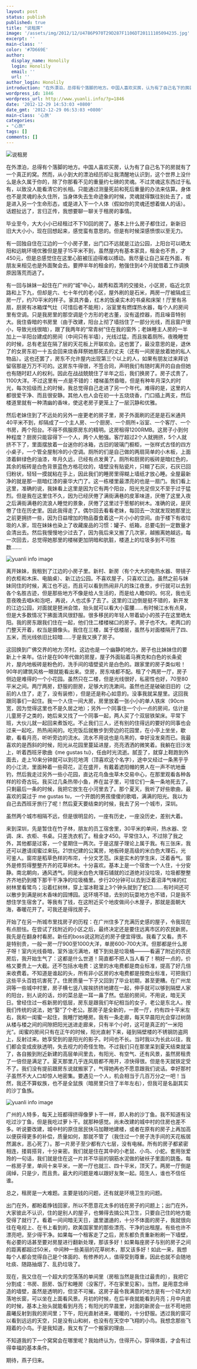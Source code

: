 ```yaml
---
layout: post
status: publish
published: true
title: "说租房"
image: '/assets/img/2012/12/U4786P970T29D287F1106DT20111105094235.jpg'
excerpt: ''
main-class: ''
color: '#7D669E'
author:
  display_name: Honolily
  login: Honolily
  email: ''
  url: ''
author_login: Honolily
introduction: "在外漂泊，总得有个落脚的地方。中国人喜欢买房，认为有了自己名下的房就有了一个真正的窝。然而，从小到大的漂泊经历却让我清醒地认识到，这个世界上没什么是永久属于你的，除了你那看不见的重量约七磅的灵魂。不过灵魂这东西过于私有，以致没人能看清它的长相。只能通过测量死前和死后重量的办法来估算。身体也不是灵魂的永久住所，当身体失去生命迹象的时候，灵魂就得飘往别处去了，或是进入另一个生命形态，或是进入下一个人体（假如你的灵魂还想着做人的话）。话题扯远了，言归正传，我想要聊一聊关于租房的事情。"
wordpress_id: 1846
wordpress_url: http://www.yuanli.info/?p=1846
date: '2012-12-29 14:53:03 +0800'
date_gmt: '2012-12-29 06:53:03 +0800'
main-class: '心旅'
categories:
- "心旅"
tags: []
comments: []
---
```

![说租房](/assets/img/2012/12/U4786P970T29D287F1106DT20111105094235.jpg "说租房")

在外漂泊，总得有个落脚的地方。中国人喜欢买房，认为有了自己名下的房就有了一个真正的窝。然而，从小到大的漂泊经历却让我清醒地认识到，这个世界上没什么是永久属于你的，除了你那看不见的重量约七磅的灵魂。不过灵魂这东西过于私有，以致没人能看清它的长相。只能通过测量死前和死后重量的办法来估算。身体也不是灵魂的永久住所，当身体失去生命迹象的时候，灵魂就得飘往别处去了，或是进入另一个生命形态，或是进入下一个人体（假如你的灵魂还想着做人的话）。话题扯远了，言归正传，我想要聊一聊关于租房的事情。

毕业至今，大大小小已经租过不下10回的房了。基本上什么房子都住过，新新旧旧大大小小，现在回想起来，感觉蛮有意思的。但是有时候深感愤恨以至无力。

有一回独自住在江边的一个小房子里，出门口不远就是江边公园，上阳台可以晒太阳和远眺环境优雅但是屋子15平米不到，虽然屋内有基本家具，租金也不贵，才450元，但是总感觉住在这里心脏被压迫得难以搏动。我尽量让自己呆在外面，有朋友来相见也是外面聚会去。要押半年的租金的，勉强住到4个月就借着工作调换原因落荒而逃了。

有一回与妹妹一起住在广州的&ldquo;城&rdquo;中心，越秀和荔湾的交接处，小区房，临近北京路和上下九，但却是六、七十年代的老小区，屋外刷的是石米，两房一厅被隔成三房一厅，约70平米的样子。家具齐备，红木的饭桌实木的书桌和床架！厅里有吊扇，厨房有冰箱煤气灶（可惜后者不能用），浴室里有燃煤热水器，每个人的房间里有空调。只是我房里的那空调是个方形的老古董，没有遥控器，而且噪音特别大。我住昏暗的书房里（由于改建，阳台上彻了墙挡住了一部分光线，而且窗户很小，导致光线很暗），跟了我两年的&ldquo;常青树&rdquo;住在我的窗外；老妹睡主人房的一半加上一半阳台建成的房间（中间只有半墙），光线过猛，而且挨着厕所。夜晚睡觉的时候，总有老鼠在隔了层的天花板上开联欢会。这也罢了，最没意思的是，退休了的女房东初一十五会回来烧香拜祭她那死去的丈夫（还有一间房是放着她的私人物品）。这也还罢了，房东不允许屋内出现第三个以上的人，如果有朋友过来拜访留宿那是万万不可的。这房东牛得很，不签合同，声明我们有随时离开的自由但她也有随时赶人的权利。因此在战战兢兢住了半年之后，我们换房了。房子忒贵了，1100大洋。不过这里有一点是不错的：楼梯虽然昏暗，但是有种年月深久的时光，每次拾级而上的时候，我总觉得自己走进了另一个年代。难得的是，这里的人都很爱干净、而且很安静。其他人也人会在初一十五烧烧香，门口插上两支，然后楼道里就有一种清幽的香味，使这老房子更笼上了一层沉静和优雅。

然后老妹住到了不远处的另外一座更老的房子里，房子外面刷的还是是石米通共40平米不到，却隔成了一个主人房、一个厨房、一个厕所+浴室、一个客厅、一个书房，两个阳台。不得不佩服原房东的精明。这房租得1200RMB。这房子小到何种程度？厨房只能容得下一个人，两个人勉强。客厅超过2个人就拥挤，5个人就挤不下了，里面摆放着一台迷你的冰箱，古旧的玻璃门橱柜，一张样式古怪的四方小桌子，一个管全屋制冷的小空调。厕所的们是自己做的两扇简单的小木板，上面漆着鲜绿色的油漆，年月久远，已经有点发黄了。厕所和厨房的板砖是暗红色的，其余的板砖是白色背景蓝色方格花纹的，墙壁没有贴瓷片，只糊了石灰，石灰已回归粉状，轻轻一摸就粘在手上，因此我们的睡房里得糊上墙纸才放心睡。全屋最新净的就是那一扇暗红漆的豪华大门了。这一栋楼里最漂亮的也是一扇门。我们看上这里，准确的说，我妹看上这里是因为它有两个阳台，阳光充足但又不至于过于猛烈。但是我在这里住不久，因为已经厌倦了满街满巷的皮革味道，厌倦了这里入夜之后满街满巷的流浪人睡觉的景象，厌倦了这里过于葱郁的树木。准确的说，是厌倦了住在历史里。因此我得走了。偶尔回去看看老妹，每回去一次就发现她那里比之前更拥挤一些，因为日益增加的物品蚕食着这一片小小的空间。由于楼下有收垃圾的人家，现在妹妹也染上了收藏废品的习惯：罐子、纸箱，总要屯到一定数量才会清出去。然后我慢慢地少过去了，因为我后来又搬了几次家，越搬离她越远，每一次回去，总觉得她那里的楼梯更加阴暗和肮脏，楼道上的垃圾多到不可胜数.......

![yuanli info image](/assets/img/2012/12/1336111695551_000.jpg "1336111695551_000")

离开妹妹，我租到了江边的小房子里。新村、新房（有个大大的电热水器、带镜子的衣柜和木床、电脑桌）、新江边公园。不喜欢屋子，只喜欢江边。虽然之前与妹妹同住的时候，离江也不远，而且可以看到热闹非凡的珠江夜景，步行就可以去到各个名胜古迹，但是那些地方不像是给人生活的，而是给人瞻仰的。何况，我也无意夜晚去唱k和泡吧，再说，人也忒多了去了。这里的江边倒是挺不错的，新开发的江边公园，对面就是琶洲会馆，抬头就可以看大小蛮腰......有时候江水有点臭，但是大多数情况下拂面清风很舒服。很多移民的年轻人带着幼小的孩子在这里晒太阳。我的房东跟我们住在一起，他们住二楼楼梯口的房子。房子也不大。老两口的门整天开着，权当是摄像头。我住在三楼，属于低楼层，虽然与对面楼隔开了四、五米，而光线依旧比较暗......于是我又换了房子。

这回换到广佛交界的地方:芳村。这边也是一个幽静的地方。房子也比妹妹住的要新上十来年。估计是在90年代做的房屋，屋子外面贴着马赛克和白色的长条瓷片，屋内地板砖是粉色的，洗手间的墙壁瓷片是白色的。跟家里的房子类似啦！90年的建筑风格一眼就能看出来。空房，房东啥都不配。租了个两房一厅，房子侧边是难得的一个小花园。虽然只在二楼，但是光线很好，私密性也好，70至80平米之间。两厅两房，舒服的厨房，足够大的洗漱间。虽然也还是破破旧旧的（之前的人住了，走了，没有装修），但是还是称心如意的。没事我就呆屋里。这回我跟同事们一起住。我一个人住一间大房，房里放着一张小小的单人铁床（90cm宽，因为觉得这里也不是久居之地）；另外一个同事住一个小一点的房间，估计是儿童房子之类的，她后来又找了一个同事一起，两人买了个双层铁架床。平常下班，大伙儿就一起回来煮饭吃。不止我们三人，还有别的住得远的要好的同事也会过来一起吃，热热闹闹的。吃完饭后就散步到旁边的花园里，在小亭上坐坐，歇歇，看看月亮，听听旁边的流水。流水不用说也是乌黑的，幸好没发臭而已。我最喜欢的是西斜的时候，阳光从花园里蔓延进屋，亮亮洒洒的微笑着。我躺在旧沙发上，听着西班牙歌曲《me gustas tu》，任由时光流逝。腻歪了，就穿上鞋跑到外面去，走上10来分钟就可以到花地湾（顶喜欢这个名字），途中又经过一条黑乎乎的小江流，里面种着一些荷花，正在盛开，有戴着遮阳帽的男人在一声不吭地垂钓，然后我走过另外一些小花园，直达花鸟鱼虫草木交易中心，在那里观看各种各样的珍奇古玩。我买过几条热带小鱼，养在盆子里，可惜它们一条一条地死去了。只剩最后一条的时候，我把它放生在小河里去了。那个夏天，我听了好些歌曲，最喜欢的莫过于 me gustas tu，一个开朗的男孩傻傻的歌唱，满满的阳光。我以为自己去西班牙旅行了呢！然后夏天要结束的时候，我去了另一个城市，深圳。

虽然两个城市相隔不远，但是很明显的，一座有历史，一座没历史，差别大着。

来到深圳，先是暂住在竹子林，朋友的员工宿舍里，30平米的单间，热水器、空调、床、衣柜、书桌。只差洗衣机了。租金才450。平常住3人，不过除了我之外，其他都是过客，一个星期住一两次。于是这屋子理论上属于我。有三张床，我还可以邀请闺蜜过来玩。21世纪建的公寓房，地板砖是高级的米白色大理石，光可鉴人。窗帘是稻草色样的布帘，十分文艺范。床是实木的学生床，泛着香气。窗外是修剪得整整齐齐的花草树木。十分喜欢。基本上是一个宿舍一个人住，十分安静。南北朝向，通风透气。同是米白色大理石铺就的过道绝对没垃圾，垃圾都整整齐齐地扔到楼下那干干净净的垃圾桶里。步行20分钟可以去到泛着沼泽气味的红树林里看鹭鸟；沿着红树林，穿上溜冰鞋溜上3个钟头就到了蛇口.......有时间还可以散步到满是树木香味的园博园。这环境不错，去别的玩耍地方也不错，只是我不想住学生宿舍了。等我有了钱，在这附近买个地皮做间小木屋子，那就是面朝大海，春暖花开了。可我还是得找房子。

开始了在另一所城市里找房子的历程：在广州住多了充满历史感的屋子，令我现在有点胆怯。在尝试了找附近的小区之后，最终决定还是要住远离市区的农民新房。我先是在翻身村看房。新任的boss说这附近的房子便宜得很。我看了又看。贵不是特别贵，一般一房一厅900至1000大洋，单房600-700大洋。但那都是什么房子呀！室内光线昏暗，室外油污满地，楼下到处是垃圾桶&mdash;&mdash;&mdash;看遍了附近的农民房后，我开始生气了：这都是什么世道！简直都不把人当人看了！稍好一点的，价格又要贵上一大截。还不包括水电费：这里的水电费都是商业标准，提高了好几倍来收费着。不知道是谁起的头，所有非小区房的水电费都是按商业标准，可把我们这些平头百姓坑害死了。住房质量一下子又回到了毕业初期，甚至更糟。在广州龙洞等一些城中村里，房子横七竖八挨挨挤挤地建在一起，伸手就可以够到隔壁人家的阳台，别人说的话，炒的菜总是一耳一鼻了然。低层的房间，不用说，暗无天日。曾经住过一栋新房的低层，房东是跟我们年纪相当的女子，老公是东北人。按我们传统的说法，她&ldquo;娶&rdquo;了个老公。那房子是全新的，一房一厅，约有四十平米左右，我和一闺蜜一起住，我睡厅她睡房。我有一条走廊，每天早晨阳光会穿过树荫从楼与楼之间的间隙把阳光送进走廊来，只有半个小时，这可是真正的&ldquo;一米阳光&rdquo;。闺蜜的房间只有在正午的时候，阳光直射下来，碰到隔壁楼的不锈钢防盗网上，反射过来。她享受到的是阳光的影子。时间也不长。当时我以为长此以往，我们都会变成皮肤透明，失去视力的奇怪生物。不过我们只在那里呆到夏天结束就溜了，各自搬到附近新建的高层单间里去，有阳光、有空气、还有风景，虽然房租贵了一倍但是满足了。夏天那里几乎连风扇都不用开，凉快得很。但是冬天就铁定受不了。我们没有提前跟房东说就搬家了，气得她再也不愿意跟我们说话。幸好那村子虽然不大人口却惊人地密集。要遇见一个人，机会相当于几百万分之一吧！当然，我还不算蚁族，也不是全鼠族（暗房里只住了半年左右），但我可是名副其实的沙丁鱼族。

![yuanli info image](/assets/img/2012/12/20111008082104740.jpg "20111008082104740")

广州的人特多，每天上班都得挤得像萝卜干一样，即人称的沙丁鱼。我不知道有没吃过沙丁鱼，但是我吃过萝卜干。就那种感觉。尚未改建的城中村的住房也差不多。听说要改建，城中村的原住居民快马加鞭地建楼，或者在原有的房子上再加高以便获得更多的补偿，质量如何，那就不管了（我住过一个房子洗手间的天花板居然漏水，恶心死了）。那一片房子至少都有六七层，没有电梯。所有的房子都紧密相连，搂肩搭背，十分亲密。我们就是住在其中的小老鼠、小鸟、小蛇。套用张爱玲的一句话，我们就是住在这一片并不华丽的钢筋水泥做的破袄子里面的跳蚤。每一栋房子里，单间十来平米，一房一厅也就三、四十平米，顶天了。两房一厅倒是阔绰，只是少，而且贵。最大的问题是难以跟好友聚一起。陌生人，谁也不信任谁。

总之，租房是一大难题。主要是钱的问题，还有就是环境卫生的问题。

出门在外，都盼着挣钱回家，所以不愿意花太多的钱在房子的问题上；出门在外，大家彼此不认识，住的是别人的屋子，也懒得去搞公共卫生，只要自己住的地方能受得了就行了。看着一间间暗无天日，邋里邋遢的，十分不体面的房子，我就很向往在电视上、在书上看到的，欧美国家里的那些漂亮、干净的出租屋。有些也许不漂亮吧，至少得干净。如果每一个租客走了之后，房东都负责重新粉刷一下墙壁，有必要的话甚至要对房屋进行翻新处理，那该多好！如果每座房子与别的房子之间的距离都超过50米，中间种一些美丽的花草树木，那又该多好！如此一来，我想每个人都会觉得自己是个体面的、有修养的人，值得受到尊重，因此也就不会随地吐痰、随路抽烟了、乱扔垃圾了。

现在，我又住在一个超大的空荡荡的单间里（房租当然是我住过最贵的），我把它分割成：书房、厨房、饭厅和睡房（没客厅，不在家里见客）。当然，是用意念缔造的墙壁，虽然是透明的，但坚不可摧。这房子最令我满意的地方是有一个硕大的落地长窗，可以坐在上面看风景。月初的时候，在后半夜就能看到月亮；月中月底的时候，基本上抬头就能看到月亮；有阳光的早晨里，对面的新房会一丝不苟地把晨曦反射到我的房间里；下午，阳光直射进来，暖暖的，十分舒服。透过我的窗可以看到远远的天空，只是没有山和树，也没有在天空中飞翔的小鸟。我想念那些飞翔着的小鸟。于是我知道，我又有了一个搬家的理由......

不知道我的下一个窝窝会在哪里呢？我始终认为，住得开心，穿得体面，才会有过得幸福的基本条件。

期待，燕子归来。

&nbsp;

&nbsp;

